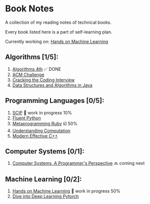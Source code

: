 # Book Notes

A collection of my reading notes of technical books.

Every book listed here is a part of self-learning plan.

Currently working on: [Hands on Machine Learning](https://github.com/alfmunny/Hands-On-Machine-Learning/)

## Algorithms [1/5]:

1. [Algorithms 4th](algorithms-4th) :white_check_mark: DONE
2. [ACM Challenge](acm-challenge)
3. [Cracking the Coding Interview](cracking-the-coding-interview)
4. [Data Structures and Algorithms in Java](data-structures-and-algorithms-in-java)

## Programming Languages [0/5]:

1. [SCIP](./sicp) :construction: work in progress 10%
2. [Fluent Python](./fluent-python)
3. [Metaprogramming Ruby](https://github.com/alfmunny/notes-metaprogramming-ruby) :ballot_box_with_check: 50%
4. [Understanding Computation](./Understanding-Computation)
5. [Modern Effective C++](./modern-effective-c++)

## Computer Systems [0/1]:

1. [Computer Systems, A Programmer's Perspective](./computer-systems) :soon: coming next

## Machine Learning [0/2]:

1. [Hands on Machine Learning](https://github.com/alfmunny/Hands-On-Machine-Learning/) :construction: work in progress 50%
2. [Dive into Deep Learning Pytorch](https://github.com/alfmunny/DiveIntoDLPyTorch/)
